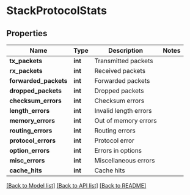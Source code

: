 # StackProtocolStats

## Properties
Name | Type | Description | Notes
------------ | ------------- | ------------- | -------------
**tx_packets** | **int** | Transmitted packets | 
**rx_packets** | **int** | Received packets | 
**forwarded_packets** | **int** | Forwarded packets | 
**dropped_packets** | **int** | Dropped packets | 
**checksum_errors** | **int** | Checksum errors | 
**length_errors** | **int** | Invalid length errors | 
**memory_errors** | **int** | Out of memory errors | 
**routing_errors** | **int** | Routing errors | 
**protocol_errors** | **int** | Protocol error | 
**option_errors** | **int** | Errors in options | 
**misc_errors** | **int** | Miscellaneous errors | 
**cache_hits** | **int** | Cache hits | 

[[Back to Model list]](../README.md#documentation-for-models) [[Back to API list]](../README.md#documentation-for-api-endpoints) [[Back to README]](../README.md)


